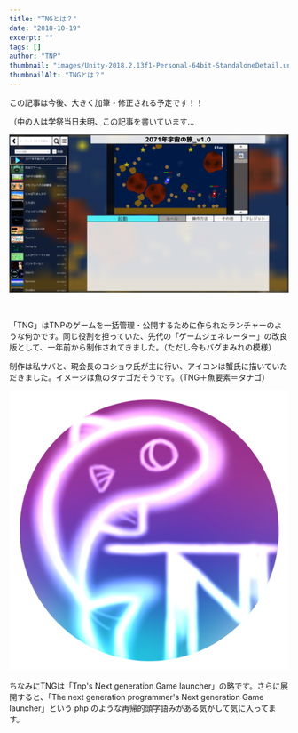 ```yaml
---
title: "TNGとは？"
date: "2018-10-19"
excerpt: ""
tags: []
author: "TNP"
thumbnail: "images/Unity-2018.2.13f1-Personal-64bit-StandaloneDetail.unity-TNG_20181018-PC-Mac-Linux-Standalone_-_DX11_-2018_10_20-2_32_10-1024x578.png"
thumbnailAlt: "TNGとは？"
---
```


この記事は今後、大きく加筆・修正される予定です！！

（中の人は学祭当日未明、この記事を書いています…

![](images/Unity-2018.2.13f1-Personal-64bit-StandaloneDetail.unity-TNG_20181018-PC-Mac-Linux-Standalone_-_DX11_-2018_10_20-2_32_10-1024x578.png)

 

「TNG」はTNPのゲームを一括管理・公開するために作られたランチャーのような何かです。同じ役割を担っていた、先代の「ゲームジェネレーター」の改良版として、一年前から制作されてきました。（ただし今もバグまみれの模様）

制作は私サバと、現会長のコショウ氏が主に行い、アイコンは蟹氏に描いていただきました。イメージは魚のタナゴだそうです。（TNG＋魚要素＝タナゴ）

![](images/d160a53f71104dc4e5ed3c300ba3ba79.png)

ちなみにTNGは「Tnp's Next generation Game launcher」の略です。さらに展開すると、「The next generation programmer's Next generation Game launcher」という php のような再帰的頭字語みがある気がして気に入ってます。
